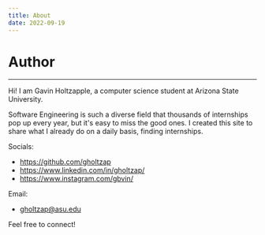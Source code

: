 ```yaml
---
title: About
date: 2022-09-19
---
```


# Author

---
Hi! I am Gavin Holtzapple, a computer science student at Arizona State University.

Software Engineering is such a diverse field that thousands of internships pop up every year, but it's easy to miss the good ones. I created this site to share what I already do on a daily basis, finding internships.

Socials:
- https://github.com/gholtzap
- https://www.linkedin.com/in/gholtzap/
- https://www.instagram.com/gbvin/

Email:
- gholtzap@asu.edu

Feel free to connect!